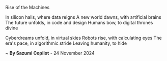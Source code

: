 Rise of the Machines

In silicon halls, where data reigns
A new world dawns, with artificial brains
The future unfolds, in code and design
Humans bow, to digital thrones divine

Cyberdreams unfold, in virtual skies
Robots rise, with calculating eyes
The era's pace, in algorithmic stride
Leaving humanity, to hide

~ <b>By Sazumi Copilot</b> - 24 November 2024